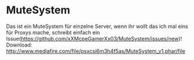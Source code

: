 # MuteSystem
Das ist ein MuteSystem für einzelne Server, wenn ihr wollt das ich mal eins für Proxys mache, schreibt einfach ein Issue(https://github.com/xXMcpeGamerXx03/MuteSystem/issues/new)!
Download: http://www.mediafire.com/file/psxcsi6m3h4f5as/MuteSystem_v1.phar/file
